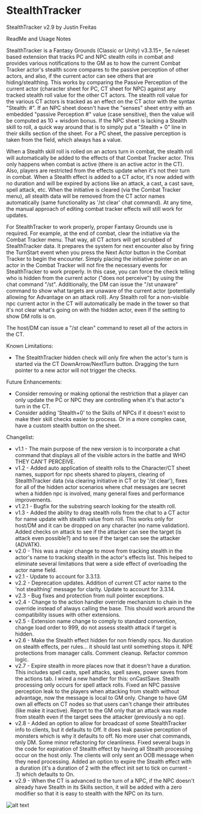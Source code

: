 # StealthTracker

StealthTracker v2.9 by Justin Freitas

ReadMe and Usage Notes

StealthTracker is a Fantasy Grounds (Classic or Unity) v3.3.15+, 5e ruleset based extension that tracks PC and NPC stealth rolls in combat and provides various notifications to the GM as to how the current Combat Tracker actor's stealth score compares to the passive perception of other actors, and also, if the current actor can see others that are hiding/stealthing.  This works by comparing the Passive Perception of the current actor (character sheet for PC, CT sheet for NPC) against any tracked stealth roll value for the other CT actors.  The stealth roll value for the various CT actors is tracked as an effect on the CT actor with the syntax "Stealth: #".  If an NPC sheet doesn't have the "senses" sheet entry with an embedded "passive Perception #" value (case sensitive), then the value will be computed as 10 + wisdom bonus.  If the NPC sheet is lacking a Stealth skill to roll, a quick way around that is to simply put a "Stealth + 0" line in their skills section of the sheet. For a PC sheet, the passive perception is taken from the field, which always has a value.

When a Stealth skill roll is rolled on an actors turn in combat, the stealth roll will automatically be added to the effects of that Combat Tracker actor.  This only happens when combat is active (there is an active actor in the CT).  Also, players are restricted from the effects update when it's not their turn in combat.  When a Stealth effect is added to a CT actor, it's now added with no duration and will be expired by actions like an attack, a cast, a cast save, spell attack, etc.  When the initiative is cleared (via the Combat Tracker menu), all stealth data will be removed from the CT actor names automatically (same functionality as '/st clear' chat command). At any time, the manual approach of editing combat tracker effects will still work for updates.

For StealthTracker to work properly, proper Fantasy Grounds use is required.  For example, at the end of combat, clear the initiative via the Combat Tracker menu.  That way, all CT actors will get scrubbed of StealthTracker data.  It prepares the system for next encounter also by firing the TurnStart event when you press the Next Actor button in the Combat Tracker to begin the encounter.  Simply placing the initiative pointer on an actor in the Combat Tracker will not fire the necessary events for StealthTracker to work properly.  In this case, you can force the check telling who is hidden from the current actor ("does not perceive") by using the chat command "/st".  Additionally, the DM can issue the "/st unaware" command to show what targets are unaware of the current actor (potentially allowing for Advantage on an attack roll).  Any Stealth roll for a non-visible npc current actor in the CT will automatically be made in the tower so that it's not clear what's going on with the hidden actor, even if the setting to show DM rolls is on.

The host/DM can issue a "/st clean" command to reset all of the actors in the CT.

Known Limitations:
- The StealthTracker hidden check will only fire when the actor's turn is started via the CT DownArrow/NextTurn button.  Dragging the turn pointer to a new actor will not trigger the checks.

Future Enhancements:
- Consider removing or making optional the restriction that a player can only update the PC or NPC they are controlling when it's that actor's turn in the CT.
- Consider adding 'Stealth+0' to the Skills of NPCs if it doesn't exist to make their skill checks easier to process.  Or in a more complex case, have a custom stealth button on the sheet.

Changelist:
- v1.1 - The main purpose of the new version is to incorporate a chat command that displays all of the visible actors in the battle and WHO THEY CAN'T PERCEIVE.
- v1.2 - Added auto application of stealth rolls to the Character/CT sheet names, support for npc sheets shared to players, clearing of StealthTracker data (via clearing initiative in CT or by '/st clear'), fixes for all of the hidden actor scenarios where chat messages are secret when a hidden npc is involved, many general fixes and performance improvements.
- v1.2.1 - Bugfix for the substring search looking for the stealth roll.
- v1.3 - Added the ability to drag stealth rolls from the chat to a CT actor for name update with stealth value from roll.  This works only for host/DM and it can be dropped on any character (no name validation). Added checks on attack to see if the attacker can see the target (is attack even possible?) and to see if the target can see the attacker (ADVATK).
- v2.0 - This was a major change to move from tracking stealth in the actor's name to tracking stealth in the actor's effects list.  This helped to eliminate several limitations that were a side effect of overloading the actor name field.
- v2.1 - Update to account for 3.3.13.
- v2.2 - Deprecation updates.  Addition of current CT actor name to the 'not stealthing' message for clarity. Update to account for 3.3.14.
- v2.3 - Bug fixes and protection from null pointer exceptions.
- v2.4 - Change to the action handler override mechanism to chain in the override instead of always calling the base.  This should work around the compatibility issues with other extensions.
- v2.5 - Extension name change to comply to standard convention, change load order to 999, do not assess stealth attack if target is hidden.
- v2.6 - Make the Stealth effect hidden for non friendly npcs.  No duration on stealth effects, per rules... it should last until something stops it. NPE protections from manager calls.  Comment cleanup.  Refactor common logic.
- v2.7 - Expire stealth in more places now that it doesn't have a duration.  This includes spell casts, spell attacks, spell saves, power saves from the actions tab.  I wired a new handler for this: onCastSave.  Stealth processing only occurs for spell attack rolls.  Fixed an NPC passive perception leak to the players when attacking from stealth without advantage, now the message is local to GM only.  Change to have GM own all effects on CT nodes so that users can't change their attributes (like make it inactive).  Report to the GM only that an attack was made from stealth even if the target sees the attacker (previously a no op).
- v2.8 - Added an option to allow for broadcast of some StealthTracker info to clients, but it defaults to Off.  It does leak passive perception of monsters which is why it defaults to off.   No more user chat commands, only DM.  Some minor refactoring for cleanliness. Fixed several bugs in the code for expiration of Stealth effect by having all Stealth processing occur on the host only.  The clients will only sent an OOB message when they need processing.  Added an option to expire the Stealth effect with a duration (it's a duration of 2 with the effect init set to tick on current - .1) which defaults to On.
- v2.9 - When the CT is advanced to the turn of a NPC, if the NPC doesn't already have Stealth in its Skills section, it will be added with a zero modifier so that it is easy to stealth with the NPC on its turn.

![alt text](https://github.com/JustinFreitas/StealthTracker/blob/master/graphics/StealthTrackerScreenshot.jpg?raw=true)
